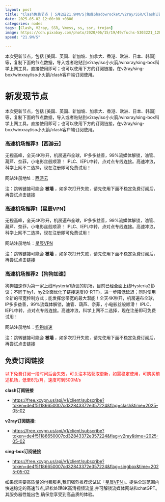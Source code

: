 ```yaml
---
layout: post
title: "Clash免费节点 | 5月2日21.9MM/S|免费Shadowrocket/V2ray/SSR/Clash订阅节点分享"
date: 2025-05-02 12:00:00 +0800
categories: nodes
tags: [Clash, V2ray, SSR, Vmess, ss, ssr, trojan]
image: https://cdn.pixabay.com/photo/2020/06/15/19/49/fuchs-5303221_1280.jpg
speed: "21.9M/S"

---
```


本次更新节点，包括 [美国、英国、新加坡、加拿大、香港、欧洲、日本、韩国] 等，复制下面的节点数据，导入或者粘贴到v2ray/iso小火箭/winxray/sing-box科学上网工具，直接使用即可；也可以使用下方的订阅链接，在v2ray/sing-box/winxray/iso小火箭/clash客户端订阅使用。



# 新发现节点

本次更新节点，包括 [美国、英国、新加坡、加拿大、香港、欧洲、日本、韩国] 等，复制下面的节点数据，导入或者粘贴到v2ray/iso小火箭/winxray/sing-box科学上网工具，直接使用即可；也可以使用下方的订阅链接，在v2ray/sing-box/winxray/iso小火箭/clash客户端订阅使用。


### 高速机场推荐3【西游云】

无视高峰，全天4K秒开，机房遍布全球，IP多多益善，99%流媒体解锁，油管、葫芦、奈菲，小电影丝般顺滑！ IPLC、IEPL中转，点对点专线连接。高速冲浪，科学上网不二选择，现在注册即可免费试用！

网站注册地址：[西游云](https://168.138.167.139/#/register?code=6Cj4yxKm)

注：跳转链接可能会 **被墙** ，如多次打开失败，请先使用下面不稳定免费订阅后，再尝试点击链接



### 高速机场推荐1【星辰VPN】

无视高峰，全天4K秒开，机房遍布全球，IP多多益善，99%流媒体解锁，油管、葫芦、奈菲，小电影丝般顺滑！ IPLC、IEPL中转，点对点专线连接。高速冲浪，科学上网不二选择，现在注册即可免费试用！

网站注册地址：[星辰VPN](https://168.138.167.139/#/register?code=tpwfnPBH)

注：跳转链接可能会 **被墙** ，如多次打开失败，请先使用下面不稳定免费订阅后，再尝试点击链接


### 高速机场推荐2【狗狗加速】

狗狗加速作为第一家上线Hysteria1协议的机场，目前已经全面上线Hysteria2协议；不同于hy1，hy2全面优化了链接速度(0-RTT)，进一步降低延迟；同时使用全新的带宽控制方式；能发挥您带宽的最大潜能！全天4K秒开，机房遍布全球，IP多多益善，99%流媒体解锁，油管、葫芦、奈菲，小电影丝般顺滑！ IPLC、IEPL中转，点对点专线连接。高速冲浪，科学上网不二选择，现在注册即可免费试用！

网站注册地址：[狗狗加速](https://168.138.167.139/#/register?code=tpwfnPBH)

注：跳转链接可能会 **被墙** ，如多次打开失败，请先使用下面不稳定免费订阅后，再尝试点击链接


## 免费订阅链接

<span style="color:red">以下免费订阅一段时间后会失效，可关注本站获取更新，如需稳定使用，可购买前述机场，低至8元/月，速度可到500M/s</span> 

**clash订阅链接**
 - https://free.xcvpn.us/api/v1/client/subscribe?token=de4f51186650007cd32843372e357224&flag=clash&time=2025-05-02

**v2ray订阅链接:**
 - https://free.xcvpn.us/api/v1/client/subscribe?token=de4f51186650007cd32843372e357224&flag=v2ray&time=2025-05-02

**sing-box订阅链接**
 - https://free.xcvpn.us/api/v1/client/subscribe?token=de4f51186650007cd32843372e357224&flag=singbox&time=2025-05-02





如果您需要高质量的付费服务,我们强烈推荐您试试「[星辰VPN](https://168.138.167.139/#/register?code=tpwfnPBH)」。提供全球范围内快速稳定的高速节点,轻松处理8K高清视频流量,并可解锁流媒体网站和chatGPT。其服务器性能出色,确保您享受到高品质的体验。 